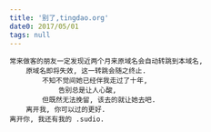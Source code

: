 ```yaml
---
title: '别了,tingdao.org'
date0: 2017/05/01
tags: null
---
```


    常来做客的朋友一定发现近两个月来原域名会自动转跳到本域名,
        原域名即将失效, 这一转跳会随之终止.
            不知不觉间她已经伴我走过了十年,
                告别总是让人心酸,
            但既然无法挽留, 该去的就让她去吧.
        离开我, 你可以过的更好.
    离开你, 我还有我的 .sudio.
